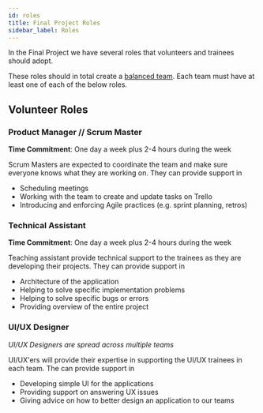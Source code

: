 ```yaml
---
id: roles
title: Final Project Roles
sidebar_label: Roles
---
```


In the Final Project we have several roles that volunteers and trainees should adopt.

These roles should in total create a [balanced team](https://www.youtube.com/watch?v=Z_Q4Q8rCVpU). Each team must have at least one of each of the below roles.

## Volunteer Roles

### Product Manager // Scrum Master

**Time Commitment**: One day a week plus 2-4 hours during the week

Scrum Masters are expected to coordinate the team and make sure everyone knows what they are working on. They can provide support in

- Scheduling meetings
- Working with the team to create and update tasks on Trello
- Introducing and enforcing Agile practices (e.g. sprint planning, retros)

### Technical Assistant

**Time Commitment**: One day a week plus 2-4 hours during the week

Teaching assistant provide technical support to the trainees as they are developing their projects. They can provide support in

- Architecture of the application
- Helping to solve specific implementation problems
- Helping to solve specific bugs or errors
- Providing overview of the entire project

### UI/UX Designer

_UI/UX Designers are spread across multiple teams_

UI/UX'ers will provide their expertise in supporting the UI/UX trainees in each team. The can provide support in

- Developing simple UI for the applications
- Providing support on answering UX issues
- Giving advice on how to better design an application to our teams
